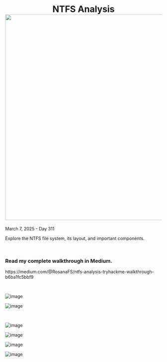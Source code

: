 <h1 align="center">NTFS Analysis<br><img width="660px" src="https://github.com/user-attachments/assets/f460f04d-b05c-4d92-b163-df92c854009e"></h1>

<p>March 7, 2025 - Day 311</p>

<p>Explore the NTFS file system, its layout, and important components.</p>

<br>
<h3>Read my complete walkthrough in Medium.</h3>

<p>https://medium.com/@RosanaFS/ntfs-analysis-tryhackme-walkthrough-b6ba1fc5bbf9</p>

<br>

![image](https://github.com/user-attachments/assets/5a0ca116-5faf-4280-9fdc-af1cbfc41db9)

![image](https://github.com/user-attachments/assets/dfb68a0c-0277-4620-9989-fce3c0168ba5)


<br>

![image](https://github.com/user-attachments/assets/09908312-3d84-49fa-aced-10441de65bc2)

![image](https://github.com/user-attachments/assets/c22778bf-9577-4662-b5fe-8313c5b1929d)

![image](https://github.com/user-attachments/assets/ca585fef-cd74-4889-b322-d0ddb396d01b)

![image](https://github.com/user-attachments/assets/910ba53c-22f6-4d30-8c4f-8bd952e91ecb)
